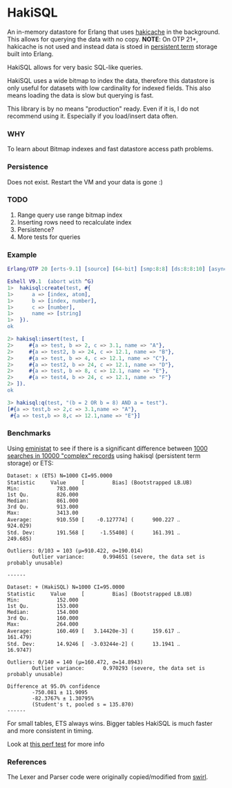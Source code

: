 # HakiSQL

An in-memory datastore for Erlang that uses [hakicache][1] in the background. This
allows for querying the data with no copy. 
**NOTE**: On OTP 21+, hakicache is not used and instead data is stoed in [persistent term][5] 
storage built into Erlang.

HakiSQL allows for very basic SQL-like queries.

HakiSQL uses a wide bitmap to index the data, therefore this datastore is only
useful for datasets with low cardinality for indexed fields. This also means loading
the data is slow but querying is fast.

This library is by no means "production" ready. Even if it is, I do not recommend
using it. Especially if you load/insert data often.

### WHY
To learn about Bitmap indexes and fast datastore access path problems.

### Persistence
Does not exist. Restart the VM and your data is gone :)

### TODO
1. Range query use range bitmap index
2. Inserting rows need to recalculate index
3. Persistence?
4. More tests for queries

### Example
```erlang
Erlang/OTP 20 [erts-9.1] [source] [64-bit] [smp:8:8] [ds:8:8:10] [async-threads:0] [hipe] [kernel-poll:false]

Eshell V9.1  (abort with ^G)
1>  hakisql:create(test, #{
1>      a => [index, atom],
1>      b => [index, number],
1>      c => [number],
1>      name => [string]
1>  }).
ok

2> hakisql:insert(test, [
2>     #{a => test, b => 2, c => 3.1, name => "A"},
2>     #{a => test2, b => 24, c => 12.1, name => "B"},
2>     #{a => test, b => 4, c => 12.1, name => "C"},
2>     #{a => test2, b => 24, c => 12.1, name => "D"},
2>     #{a => test, b => 8, c => 12.1, name => "E"},
2>     #{a => test4, b => 24, c => 12.1, name => "F"}
2> ]).
ok

3> hakisql:q(test, "(b = 2 OR b = 8) AND a = test").
[#{a => test,b => 2,c => 3.1,name => "A"},
 #{a => test,b => 8,c => 12.1,name => "E"}]
```

### Benchmarks
Using [eministat][4] to see if there is a significant
difference between [1000 searches in 10000 "complex" records][6]
using hakisql (persistent term storage) or ETS:
```
Dataset: x (ETS) N=1000 CI=95.0000
Statistic     Value     [         Bias] (Bootstrapped LB‥UB)
Min:            783.000
1st Qu.         826.000
Median:         861.000
3rd Qu.         913.000
Max:            3413.00
Average:        910.550 [    -0.127774] (      900.227 ‥       924.029)
Std. Dev:       191.568 [     -1.55408] (      161.391 ‥       249.685)

Outliers: 0/103 = 103 (μ=910.422, σ=190.014)
        Outlier variance:      0.994651 (severe, the data set is probably unusable)

------

Dataset: + (HakiSQL) N=1000 CI=95.0000
Statistic     Value     [         Bias] (Bootstrapped LB‥UB)
Min:            152.000
1st Qu.         153.000
Median:         154.000
3rd Qu.         160.000
Max:            264.000
Average:        160.469 [   3.14420e-3] (      159.617 ‥       161.479)
Std. Dev:       14.9246 [  -3.03244e-2] (      13.1941 ‥       16.9747)

Outliers: 0/140 = 140 (μ=160.472, σ=14.8943)
        Outlier variance:      0.970293 (severe, the data set is probably unusable)

Difference at 95.0% confidence
        -750.081 ± 11.9095
        -82.3767% ± 1.30795%
        (Student's t, pooled s = 135.870)
------
```


For small tables, ETS always wins. Bigger tables HakiSQL is much faster and more consistent in timing.

Look at [this perf test][3] for more info

### References
The Lexer and Parser code were originally copied/modified from [swirl][2].


[1]: https://github.com/gootik/hakicache
[2]: https://github.com/lpgauth/swirl
[3]: https://github.com/gootik/hakisql/blob/master/test/hakisql_perf_test.erl#L13
[4]: https://github.com/jlouis/eministat
[5]: http://erlang.org/doc/man/persistent_term.html
[6]: https://github.com/gootik/hakisql/blob/master/benchmark/benchmark.erl
